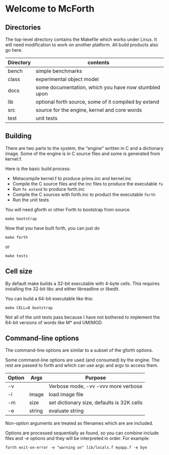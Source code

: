 # Welcome to McForth

## Directories

The top-level directory contains the Makefile which works under Linux.
It will need modification to work on another platform.
All build products also go here.

Directory | contents
--- | ---
bench | simple benchmarks
class | experimental object model
docs | some documentation, which you have now stumbled upon
lib | optional forth source, some of it compiled by extend
src | source for the engine, kernel and core words
test | unit tests

## Building

There are two parts to the system, the "engine" written in C and 
a dictionary image.
Some of the engine is in C source files and some is generated from kernel.f.

Here is the basic build process:

* Metacompile kernel.f to produce prims.inc and kernel.inc
* Compile the C source files and the inc files to produce the executable `fo`
* Run `fo extend` to produce forth.inc
* Compile the C sources with forth.inc to product the executable `forth`
* Run the unit tests

You will need gforth or other Forth to bootstrap from source.

    make bootstrap

Now that you have built forth, you can just do

    make forth

or

    make tests

## Cell size

By default make builds a 32-bit executable with 4-byte cells. This requires
installing the 32-bit libc and either libreadline or libedit.

You can build a 64-bit executable like this:

    make CELL=8 bootstrap

Not all of the unit tests pass because I have not bothered to
implement the 64-bit versions of words like M* and UM/MOD.

## Command-line options

The command-line options are similar to a subset of the gforth options.

Some command-line options are used (and consumed) by the engine.
The rest are passed to forth and which can use argc and argv to access them.

Option | Args | Purpose
--- | --- | ---
-v |   | Verbose mode, -vv -vvv more verbose
-i | image | load image file
-m | size | set dictionary size, defaults is 32K cells
-e | string | evaluate string

Non-option arguments are treated as filenames which are are included.

Options are processed sequentially as found, so you can combine include
files and -e options and they will be interpreted in order. For example:

    forth exit-on-error -e "warning on" lib/locals.f myapp.f -e bye

